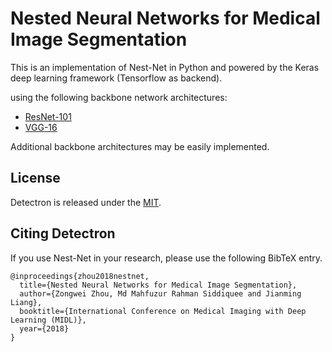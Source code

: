 # Nested Neural Networks for Medical Image Segmentation

This is an implementation of Nest-Net in Python and powered by the Keras deep learning framework (Tensorflow as backend).

using the following backbone network architectures:

- [ResNet-101](https://arxiv.org/abs/1512.03385)
- [VGG-16](https://arxiv.org/abs/1409.1556)

Additional backbone architectures may be easily implemented.

## License

Detectron is released under the [MIT]().

## Citing Detectron

If you use Nest-Net in your research, please use the following BibTeX entry.

```
@inproceedings{zhou2018nestnet,
  title={Nested Neural Networks for Medical Image Segmentation},
  author={Zongwei Zhou, Md Mahfuzur Rahman Siddiquee and Jianming Liang},
  booktitle={International Conference on Medical Imaging with Deep Learning (MIDL)},
  year={2018}
}
```
